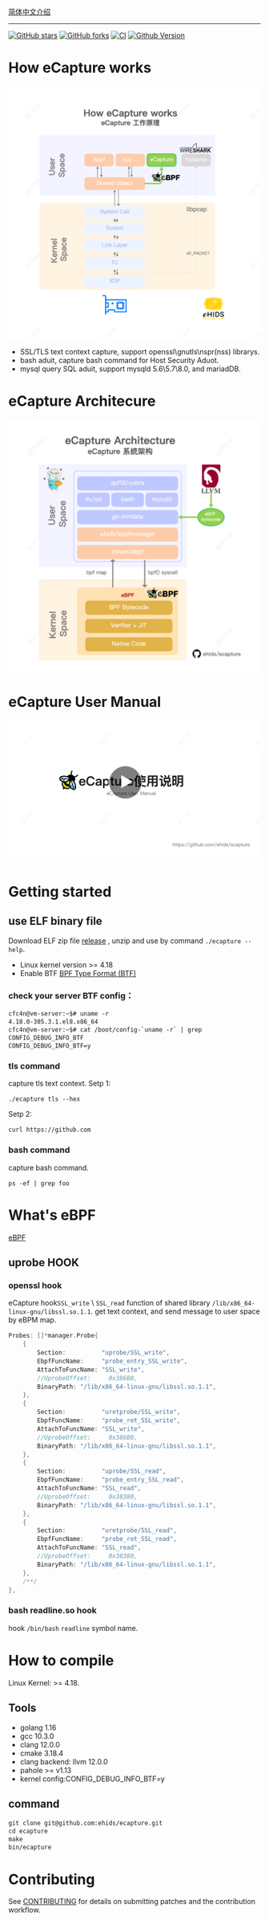 [简体中文介绍](./README_CN.md)

----
[![GitHub stars](https://img.shields.io/github/stars/ehids/ecapture.svg?label=Stars&logo=github)](https://github.com/ehids/ecapture)
[![GitHub forks](https://img.shields.io/github/forks/ehids/ecapture?label=Forks&logo=github)](https://github.com/ehids/ecapture)
[![CI](https://github.com/ehids/ecapture/actions/workflows/codeql-analysis.yml/badge.svg)](https://github.com/ehids/ecapture/actions/workflows/code-analysis.yml)
[![Github Version](https://img.shields.io/github/v/release/ehids/ecapture?display_name=tag&include_prereleases&sort=semver)](https://github.com/ehids/ecapture/releases)

#  How eCapture works

![](./images/how-ecapture-works.png)

* SSL/TLS text context capture, support openssl\gnutls\nspr(nss) librarys.
* bash aduit, capture bash command for Host Security Aduot.
* mysql query SQL aduit, support mysqld 5.6\5.7\8.0, and mariadDB.

# eCapture Architecure
![](./images/ecapture-architecture.png)

# eCapture User Manual
[![eCapture User Manual](./images/ecapture-user-manual.png)](https://www.youtube.com/watch?v=CoDIjEQCvvA "eCapture User Manual")

# Getting started
## use ELF binary file
Download ELF zip file [release](https://github.com/ehids/ecapture/releases) , unzip and use by command `./ecapture --help`.


* Linux kernel version >= 4.18
* Enable BTF [BPF Type Format (BTF)](https://www.kernel.org/doc/html/latest/bpf/btf.html) 

### check your server BTF config：
```shell
cfc4n@vm-server:~$# uname -r
4.18.0-305.3.1.el8.x86_64
cfc4n@vm-server:~$# cat /boot/config-`uname -r` | grep CONFIG_DEBUG_INFO_BTF
CONFIG_DEBUG_INFO_BTF=y
```

### tls command
capture tls text context.
Setp 1:
```shell
./ecapture tls --hex
```

Setp 2:
```shell
curl https://github.com
```

### bash command
capture bash command.
```shell
ps -ef | grep foo
```

# What's eBPF
[eBPF](https://ebpf.io)

## uprobe HOOK

### openssl hook 
eCapture hook`SSL_write` \ `SSL_read` function of shared library `/lib/x86_64-linux-gnu/libssl.so.1.1`. get text context, and send message to user space by eBPM map.
```go
Probes: []*manager.Probe{
    {
        Section:          "uprobe/SSL_write",
        EbpfFuncName:     "probe_entry_SSL_write",
        AttachToFuncName: "SSL_write",
        //UprobeOffset:     0x386B0,
        BinaryPath: "/lib/x86_64-linux-gnu/libssl.so.1.1",
    },
    {
        Section:          "uretprobe/SSL_write",
        EbpfFuncName:     "probe_ret_SSL_write",
        AttachToFuncName: "SSL_write",
        //UprobeOffset:     0x386B0,
        BinaryPath: "/lib/x86_64-linux-gnu/libssl.so.1.1",
    },
    {
        Section:          "uprobe/SSL_read",
        EbpfFuncName:     "probe_entry_SSL_read",
        AttachToFuncName: "SSL_read",
        //UprobeOffset:     0x38380,
        BinaryPath: "/lib/x86_64-linux-gnu/libssl.so.1.1",
    },
    {
        Section:          "uretprobe/SSL_read",
        EbpfFuncName:     "probe_ret_SSL_read",
        AttachToFuncName: "SSL_read",
        //UprobeOffset:     0x38380,
        BinaryPath: "/lib/x86_64-linux-gnu/libssl.so.1.1",
    },
    /**/
},
```
### bash readline.so hook
hook `/bin/bash` `readline` symbol name.

# How to compile
Linux Kernel: >= 4.18.

## Tools 
* golang 1.16
* gcc 10.3.0
* clang 12.0.0  
* cmake 3.18.4
* clang backend: llvm 12.0.0   
* pahole >= v1.13
* kernel config:CONFIG_DEBUG_INFO_BTF=y

## command
```shell
git clone git@github.com:ehids/ecapture.git
cd ecapture
make
bin/ecapture
```

# Contributing
See [CONTRIBUTING](./CONTRIBUTING.md) for details on submitting patches and the contribution workflow.